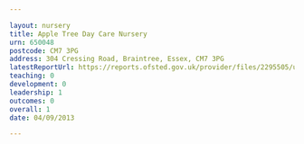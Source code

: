 ```yaml
---

layout: nursery
title: Apple Tree Day Care Nursery
urn: 650048
postcode: CM7 3PG
address: 304 Cressing Road, Braintree, Essex, CM7 3PG
latestReportUrl: https://reports.ofsted.gov.uk/provider/files/2295505/urn/650048.pdf
teaching: 0
development: 0
leadership: 1
outcomes: 0
overall: 1
date: 04/09/2013

---
```

